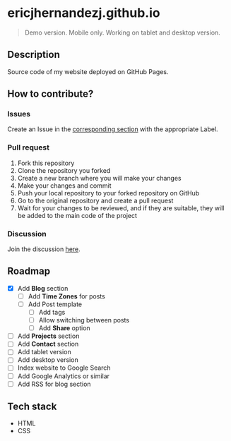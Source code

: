 # ericjhernandezj.github.io

> Demo version. Mobile only. Working on tablet and desktop version.

## Description

Source code of my website deployed on GitHub Pages.

## How to contribute?

### Issues

Create an Issue in the [corresponding section](https://github.com/ericjhernandezj/ericjhernandezj.github.io/issues) with the appropriate Label.

### Pull request

1. Fork this repository
2. Clone the repository you forked
3. Create a new branch where you will make your changes
4. Make your changes and commit
5. Push your local repository to your forked repository on GitHub
6. Go to the original repository and create a pull request
7. Wait for your changes to be reviewed, and if they are suitable, they will be added to the main code of the project

### Discussion

Join the discussion [here](https://github.com/ericjhernandezj/ericjhernandezj.github.io/discussions).

## Roadmap

- [x] Add __Blog__ section
  - [ ] Add __Time Zones__ for posts
  - [ ] Add Post template
    - [ ] Add tags
    - [ ] Allow switching between posts
    - [ ] Add __Share__ option
- [ ] Add __Projects__ section
- [ ] Add __Contact__ section
- [ ] Add tablet version
- [ ] Add desktop version
- [ ] Index website to Google Search
- [ ] Add Google Analytics or similar
- [ ] Add RSS for blog section

## Tech stack

- HTML
- CSS

